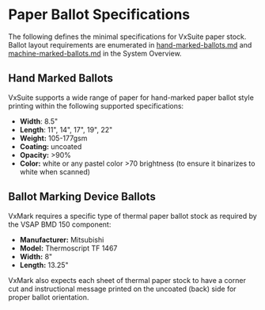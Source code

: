 # Paper Ballot Specifications

The following defines the minimal specifications for VxSuite paper stock. Ballot layout requirements are enumerated in [hand-marked-ballots.md](../system-overview/hand-marked-ballots.md "mention") and [machine-marked-ballots.md](../system-overview/machine-marked-ballots.md "mention") in the System Overview.

## Hand Marked Ballots

VxSuite supports a wide range of paper for hand-marked paper ballot style printing within the following supported specifications:

* **Width**: 8.5"
* **Length**: 11", 14", 17", 19", 22"
* **Weight:** 105-177gsm
* **Coating:** uncoated
* **Opacity:** >90%
* **Color:** white or any pastel color >70 brightness (to ensure it binarizes to white when scanned)

## Ballot Marking Device Ballots

VxMark requires a specific type of thermal paper ballot stock as required by the VSAP BMD 150 component:

* **Manufacturer:** Mitsubishi
* **Model:** Thermoscript TF 1467
* **Width:** 8"
* **Length:** 13.25"

VxMark also expects each sheet of thermal paper stock to have a corner cut and instructional message printed on the uncoated (back) side for proper ballot orientation.
